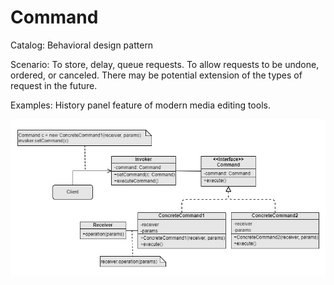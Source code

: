 Command
===
Catalog: Behavioral design pattern

Scenario: To store, delay, queue requests. To allow requests to be undone, ordered, or canceled. There may be potential extension of the types of request in the future.

Examples: History panel feature of modern media editing tools.

![UML](UML.jpg)
